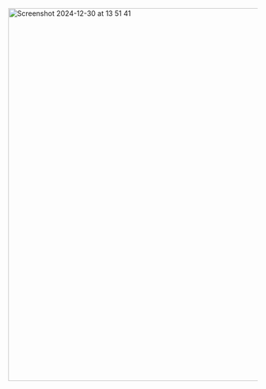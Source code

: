<img width="753" alt="Screenshot 2024-12-30 at 13 51 41" src="https://github.com/user-attachments/assets/5a28a0b6-5604-43e9-aaae-5000964af4cd" />
